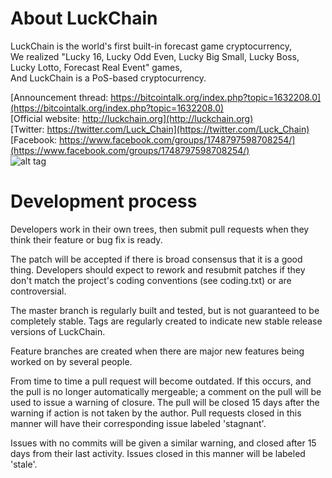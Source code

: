 
About LuckChain
===========================

LuckChain is the world's first built-in forecast game cryptocurrency,<br />
We realized "Lucky 16, Lucky Odd Even, Lucky Big Small, Lucky Boss, Lucky Lotto, Forecast Real Event" games,<br />
And LuckChain is a PoS-based cryptocurrency.<br />

[Announcement thread: https://bitcointalk.org/index.php?topic=1632208.0](https://bitcointalk.org/index.php?topic=1632208.0)<br />
[Official website: http://luckchain.org](http://luckchain.org)<br />
[Twitter: https://twitter.com/Luck_Chain](https://twitter.com/Luck_Chain)<br />
[Facebook: https://www.facebook.com/groups/1748797598708254/](https://www.facebook.com/groups/1748797598708254/)<br />
![alt tag](https://s18.postimg.org/4khwgh35l/Luck_Chain_1202.png)<br />


Development process
===========================

Developers work in their own trees, then submit pull requests when
they think their feature or bug fix is ready.

The patch will be accepted if there is broad consensus that it is a
good thing.  Developers should expect to rework and resubmit patches
if they don't match the project's coding conventions (see coding.txt)
or are controversial.

The master branch is regularly built and tested, but is not guaranteed
to be completely stable. Tags are regularly created to indicate new
stable release versions of LuckChain.

Feature branches are created when there are major new features being
worked on by several people.

From time to time a pull request will become outdated. If this occurs, and
the pull is no longer automatically mergeable; a comment on the pull will
be used to issue a warning of closure. The pull will be closed 15 days
after the warning if action is not taken by the author. Pull requests closed
in this manner will have their corresponding issue labeled 'stagnant'.

Issues with no commits will be given a similar warning, and closed after
15 days from their last activity. Issues closed in this manner will be 
labeled 'stale'.
